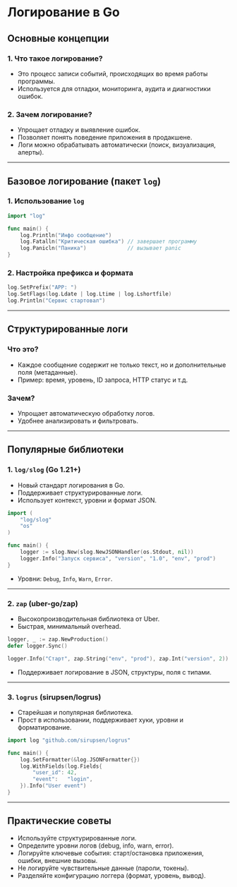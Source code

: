 # Логирование в Go

## Основные концепции

### 1. Что такое логирование?
- Это процесс записи событий, происходящих во время работы программы.
- Используется для отладки, мониторинга, аудита и диагностики ошибок.

### 2. Зачем логирование?
- Упрощает отладку и выявление ошибок.
- Позволяет понять поведение приложения в продакшене.
- Логи можно обрабатывать автоматически (поиск, визуализация, алерты).

---

## Базовое логирование (пакет `log`)

### 1. Использование `log`
```go
import "log"

func main() {
    log.Println("Инфо сообщение")
    log.Fatalln("Критическая ошибка") // завершает программу
    log.Panicln("Паника")             // вызывает panic
}
```

### 2. Настройка префикса и формата
```go
log.SetPrefix("APP: ")
log.SetFlags(log.Ldate | log.Ltime | log.Lshortfile)
log.Println("Сервис стартовал")
```

---

## Структурированные логи

### Что это?
- Каждое сообщение содержит не только текст, но и дополнительные поля (метаданные).
- Пример: время, уровень, ID запроса, HTTP статус и т.д.

### Зачем?
- Упрощает автоматическую обработку логов.
- Удобнее анализировать и фильтровать.

---

## Популярные библиотеки

### 1. `log/slog` (Go 1.21+)
- Новый стандарт логирования в Go.
- Поддерживает структурированные логи.
- Использует контекст, уровни и формат JSON.

```go
import (
    "log/slog"
    "os"
)

func main() {
    logger := slog.New(slog.NewJSONHandler(os.Stdout, nil))
    logger.Info("Запуск сервиса", "version", "1.0", "env", "prod")
}
```

- Уровни: `Debug`, `Info`, `Warn`, `Error`.

---

### 2. `zap` (uber-go/zap)
- Высокопроизводительная библиотека от Uber.
- Быстрая, минимальный overhead.

```go
logger, _ := zap.NewProduction()
defer logger.Sync()

logger.Info("Старт", zap.String("env", "prod"), zap.Int("version", 2))
```

- Поддерживает логирование в JSON, структуры, поля с типами.

---

### 3. `logrus` (sirupsen/logrus)
- Старейшая и популярная библиотека.
- Прост в использовании, поддерживает хуки, уровни и форматирование.

```go
import log "github.com/sirupsen/logrus"

func main() {
    log.SetFormatter(&log.JSONFormatter{})
    log.WithFields(log.Fields{
        "user_id": 42,
        "event":   "login",
    }).Info("User event")
}
```

---

## Практические советы

- Используйте структурированные логи.
- Определите уровни логов (debug, info, warn, error).
- Логируйте ключевые события: старт/остановка приложения, ошибки, внешние вызовы.
- Не логируйте чувствительные данные (пароли, токены).
- Разделяйте конфигурацию логгера (формат, уровень, вывод).

